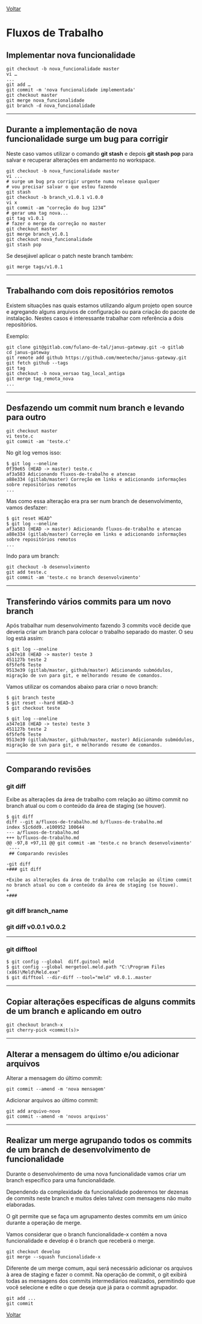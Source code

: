 [Voltar](README.md)

# Fluxos de Trabalho

## Implementar nova funcionalidade

```
git checkout -b nova_funcionalidade master
vi …
...
git add …
git commit -m 'nova funcionalidade implementada'
git checkout master
git merge nova_funcionalidade
git branch -d nova_funcionalidade
```
----

## Durante a implementação de nova funcionalidade surge um bug para corrigir

Neste caso vamos utilizar o comando **git stash** e depois **git stash pop** para salvar e recuperar alterações em andamento no workspace.

```
git checkout -b nova_funcionalidade master
vi ...
# surge um bug pra corrigir urgente numa release qualquer
# vou precisar salvar o que estou fazendo
git stash
git checkout -b branch_v1.0.1 v1.0.0
vi x
git commit -am "correção do bug 1234”
# gerar uma tag nova...
git tag v1.0.1
# fazer o merge da correção no master
git checkout master
git merge branch_v1.0.1
git checkout nova_funcionalidade
git stash pop
```

Se desejável aplicar o patch neste branch também:
```
git merge tags/v1.0.1
```
----

## Trabalhando com dois repositórios remotos

Existem situações nas quais estamos utilizando algum projeto open source e agregando alguns arquivos de configuração ou para criação do pacote de instalação. Nestes casos é interessante trabalhar com referência a dois repositórios.

Exemplo:
```
git clone git@gitlab.com/fulano-de-tal/janus-gateway.git -o gitlab
cd janus-gateway
git remote add github https://github.com/meetecho/janus-gateway.git
git fetch github --tags
git tag
git checkout -b nova_versao tag_local_antiga
git merge tag_remota_nova
...
```
----

## Desfazendo um commit num branch e levando para outro

```
git checkout master
vi teste.c
git commit -am 'teste.c'
```
No git log vemos isso:
```
$ git log --oneline
0f39e65 (HEAD -> master) teste.c
af3a583 Adicionando fluxos-de-trabalho e atencao
a88e334 (gitlab/master) Correção em links e adicionando informações sobre repositórios remotos
...
```

Mas como essa alteração era pra ser num branch de desenvolvimento, vamos desfazer:

```
$ git reset HEAD^
$ git log --oneline
af3a583 (HEAD -> master) Adicionando fluxos-de-trabalho e atencao
a88e334 (gitlab/master) Correção em links e adicionando informações sobre repositórios remotos
...
```

Indo para um branch:
```
git checkout -b desenvolvimento
git add teste.c
git commit -am 'teste.c no branch desenvolvimento'
```

----

## Transferindo vários commits para um novo branch

Após trabalhar num desenvolvimento fazendo 3 commits você decide que deveria criar um branch para colocar o trabalho separado do master. O seu log está assim:
```
$ git log --oneline
a347e18 (HEAD -> master) teste 3
451127b teste 2
6f5fef6 Teste
9513e39 (gitlab/master, github/master) Adicionando submódulos, migração de svn para git, e melhorando resumo de comandos.
```

Vamos utilizar os comandos abaixo para criar o novo branch:
```
$ git branch teste
$ git reset --hard HEAD~3
$ git checkout teste
```

```
$ git log --oneline
a347e18 (HEAD -> teste) teste 3
451127b teste 2
6f5fef6 Teste
9513e39 (gitlab/master, github/master, master) Adicionando submódulos, migração de svn para git, e melhorando resumo de comandos.
```
----
## Comparando revisões

### git diff

Exibe as alterações da área de trabalho com relação ao último commit no branch atual ou com o conteúdo da área de staging (se houver).

```
$ git diff
diff --git a/fluxos-de-trabalho.md b/fluxos-de-trabalho.md
index 51c6dd9..e100952 100644
--- a/fluxos-de-trabalho.md
+++ b/fluxos-de-trabalho.md
@@ -97,8 +97,11 @@ git commit -am 'teste.c no branch desenvolvimento'
 ----
 ## Comparando revisões

-git diff
+### git diff

+Exibe as alterações da área de trabalho com relação ao último commit no branch atual ou com o conteúdo da área de staging (se houve).
+
+###
```

### git diff branch_name

### git diff v0.0.1 v0.0.2

----

### git difftool 

```
$ git config --global  diff.guitool meld
$ git config --global mergetool.meld.path "C:\Program Files (x86)\Meld\Meld.exe"
$ git difftool --dir-diff --tool="meld" v0.0.1..master
```

----

## Copiar alterações específicas de alguns commits de um branch e aplicando em outro

```
git checkout branch-x
git cherry-pick <commit(s)>
```
----

## Alterar a mensagem do último e/ou adicionar arquivos

Alterar a mensagem do último commit:

```
git commit --amend -m 'nova mensagem'
```

Adicionar arquivos ao último commit:
```
git add arquivo-novo
git commit --amend -m 'novos arquivos'
```



----

## Realizar um merge agrupando todos os commits de um branch de desenvolvimento de funcionalidade

Durante o desenvolvimento de uma nova funcionalidade vamos criar um branch específico para uma funcionalidade.

Dependendo da complexidade da funcionalidade poderemos ter dezenas de commits neste branch e muitos deles talvez com mensagens não muito elaboradas.

O git permite que se faça um agrupamento destes commits em um único durante a operação de merge.

Vamos considerar que o branch funcionalidade-x contém a nova funcionalidade e develop é o branch que receberá o merge.

```
git checkout develop
git merge --squash funcionalidade-x
```

Diferente de um merge comum, aqui será necessário adicionar os arquivos à area de staging e fazer o commit.
Na operação de commit, o git exibirá todas as mensagens dos commits intermediários realizados, permitindo que você selecione e edite o que deseja que já para o commit agrupador.

```
git add ...
git commit
```


[Voltar](README.md)